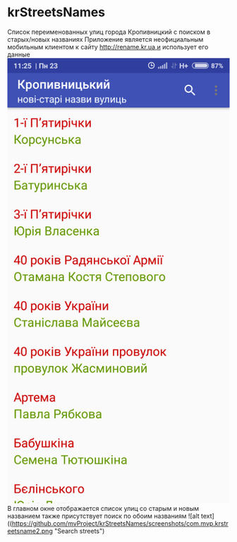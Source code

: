 # krStreetsNames
Список переименованных улиц города Кропивницкий с поиском в старых/новых названиях
Приложение является неофициальным мобильным клиентом к сайту http://rename.kr.ua,и использует его данные
![alt text](https://github.com/mvProject/krStreetsNames/blob/master/Screenshots/com.mvp.krstreetsname.png "Main window")
В главном окне отображается список улиц со старым и новым названием
также присутствует поиск по обоим названиям
![alt text]((https://github.com/mvProject/krStreetsNames/screenshots/com.mvp.krstreetsname2.png "Search streets")
